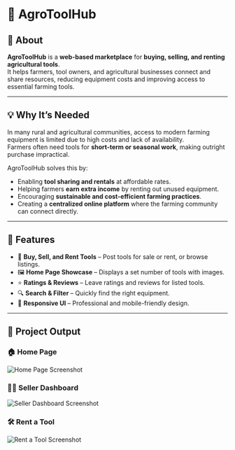 # 🌾 AgroToolHub  


## 📖 About  
**AgroToolHub** is a **web-based marketplace** for **buying, selling, and renting agricultural tools**.  
It helps farmers, tool owners, and agricultural businesses connect and share resources, reducing equipment costs and improving access to essential farming tools.

---

## 💡 Why It’s Needed  
In many rural and agricultural communities, access to modern farming equipment is limited due to high costs and lack of availability.  
Farmers often need tools for **short-term or seasonal work**, making outright purchase impractical.  

AgroToolHub solves this by:  
- Enabling **tool sharing and rentals** at affordable rates.  
- Helping farmers **earn extra income** by renting out unused equipment.  
- Encouraging **sustainable and cost-efficient farming practices**.  
- Creating a **centralized online platform** where the farming community can connect directly.  

---

## 🚀 Features  
- 🛒 **Buy, Sell, and Rent Tools** – Post tools for sale or rent, or browse listings.  
- 🖼 **Home Page Showcase** – Displays a set number of tools with images.  
- ⭐ **Ratings & Reviews** – Leave ratings and reviews for listed tools.  
- 🔍 **Search & Filter** – Quickly find the right equipment.  
- 📱 **Responsive UI** – Professional and mobile-friendly design.  

---

## 📸 Project Output

### 🏠 Home Page
![Home Page Screenshot](Screenshots/Screenshot%202024-11-04%20220815.png)

### 🧑‍💼 Seller Dashboard
![Seller Dashboard Screenshot](Screenshots/Screenshot%202024-11-04%20221019.png)

### 🛠️ Rent a Tool
![Rent a Tool Screenshot](Screenshots/Screenshot%202024-11-05%20090326.png)






